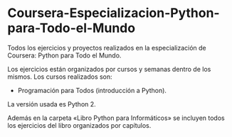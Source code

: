 # Coursera-Especializacion-Python-para-Todo-el-Mundo

Todos los ejercicios y proyectos realizados en la especialización de Coursera: Python para Todo el Mundo.

Los ejercicios están organizados por cursos y semanas dentro de los mismos. Los cursos realizados son:

- Programación para Todos (introducción a Python).

La versión usada es Python 2.

Además en la carpeta «Libro Python para Informáticos» se incluyen todos los ejercicios del libro organizados por capítulos.
